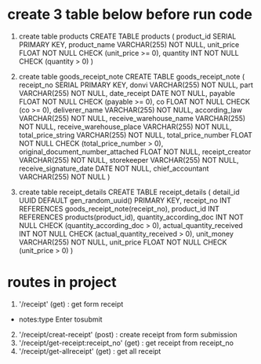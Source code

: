 # create 3 table below before run code

1. create table products 
CREATE TABLE products (
  product_id SERIAL PRIMARY KEY,
  product_name VARCHAR(255) NOT NULL,
  unit_price FLOAT NOT NULL CHECK (unit_price >= 0),
  quantity INT  NOT NULL CHECK (quantity > 0)
)

2. create table goods_receipt_note 
CREATE TABLE goods_receipt_note (
  receipt_no SERIAL PRIMARY KEY,
  donvi VARCHAR(255)  NOT NULL,
  part VARCHAR(255)  NOT NULL,
  date_receipt DATE NOT NULL,
  payable FLOAT NOT NULL CHECK (payable >= 0),
  co FLOAT NOT NULL CHECK (co >= 0),
  deliverer_name VARCHAR(255) NOT NULL,
  according_law VARCHAR(255) NOT NULL,
  receive_warehouse_name VARCHAR(255) NOT NULL,
  receive_warehouse_place VARCHAR(255) NOT NULL,
  total_price_string VARCHAR(255) NOT NULL,
  total_price_number FLOAT NOT NULL CHECK (total_price_number > 0),
  original_document_number_attached FLOAT NOT NULL,
  receipt_creator VARCHAR(255) NOT NULL,
  storekeeper VARCHAR(255) NOT NULL,
  receive_signature_date DATE NOT NULL,
  chief_accountant VARCHAR(255)  NOT NULL
)

3. create table receipt_details 
CREATE TABLE receipt_details (
  detail_id UUID DEFAULT gen_random_uuid() PRIMARY KEY,
  receipt_no INT REFERENCES goods_receipt_note(receipt_no),
  product_id INT REFERENCES products(product_id),
  quantity_according_doc INT NOT NULL CHECK (quantity_according_doc > 0),
  actual_quantity_received INT NOT NULL CHECK (actual_quantity_received > 0),
  unit_money VARCHAR(255) NOT NULL,
  unit_price FLOAT NOT NULL CHECK (unit_price > 0)
)

# routes in project

1. '/receipt' (get) : get form receipt   
+ notes:type Enter tosubmit

2. '/receipt/creat-receipt' (post) : create receipt from form submission
3. '/receipt/get-receipt:receipt_no' (get) : get receipt from receipt_no
4. '/receipt/get-allreceipt' (get) : get all receipt  